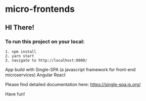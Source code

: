 # micro-frontends

## HI There!

### To run this project on your local:

```
1. npm install
2. yarn start
3. navigate to http://localhost:8080/
```

App build with Single-SPA (a javascript framework for front-end microservices) 
Angular
React

Please find detailed documentation here:
https://single-spa.js.org/


Have fun!
